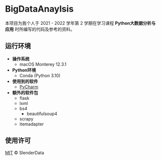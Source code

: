 # BigDataAnaylsis

本项目为我个人于 2021 - 2022 学年第 2 学期在学习课程 **Python大数据分析与应用** 时所编写的代码及参考的资料。

## 运行环境

- **操作系统**
  - macOS Monterey 12.3.1
- **Python环境**
  - Conda (Python 3.10)
- **使用到的软件**
  - [PyCharm](https://www.jetbrains.com/pycharm/)
- **额外的软件包**
  - flask
  - lxml
  - bs4
    - beautifulsoup4
  - scrapy
  - itemadapter

## 使用许可

[MIT](LICENSE) © SlenderData
